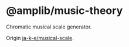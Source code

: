 # @amplib/music-theory

Chromatic musical scale generator.

Origin [ja-k-e/musical-scale](https://github.com/ja-k-e/musical-scale).
